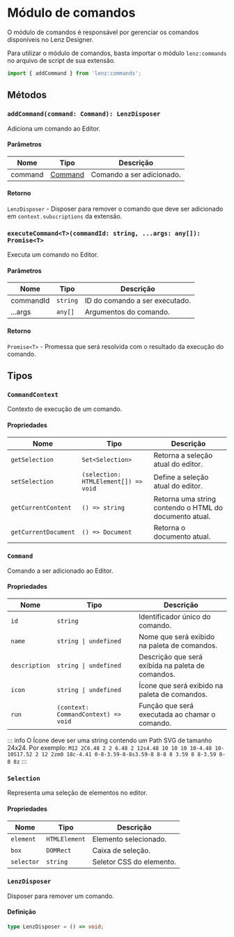 # Módulo de comandos

O módulo de comandos é responsável por gerenciar os comandos disponíveis no Lenz Designer.

Para utilizar o módulo de comandos, basta importar o módulo `lenz:commands` no arquivo de script de sua extensão.

```ts
import { addCommand } from 'lenz:commands';
```

## Métodos

### `addCommand(command: Command): LenzDisposer`

Adiciona um comando ao Editor.

#### Parâmetros

| Nome    | Tipo      | Descrição                 |
| ------- | --------- | ------------------------- |
| command | [Command](#command) | Comando a ser adicionado. |

#### Retorno

`LenzDisposer` - Disposer para remover o comando que deve ser adicionado em `context.subscriptions` da extensão.

### `executeCommand<T>(commandId: string, ...args: any[]): Promise<T>`

Executa um comando no Editor.

#### Parâmetros

| Nome      | Tipo     | Descrição                      |
| --------- | -------- | ------------------------------ |
| commandId | `string` | ID do comando a ser executado. |
| ...args   | `any[]`  | Argumentos do comando.         |

#### Retorno

`Promise<T>` - Promessa que será resolvida com o resultado da execução do comando.

## Tipos

### `CommandContext`

Contexto de execução de um comando.

#### Propriedades

| Nome                 | Tipo                                 | Descrição                                              |
| -------------------- | ------------------------------------ | ------------------------------------------------------ |
| `getSelection`       | `Set<Selection>`                     | Retorna a seleção atual do editor.                     |
| `setSelection`       | `(selection: HTMLElement[]) => void` | Define a seleção atual do editor.                      |
| `getCurrentContent`  | `() => string`                       | Retorna uma string contendo o HTML do documento atual. |
| `getCurrentDocument` | `() => Document`                     | Retorna o documento atual.                             |

### `Command`

Comando a ser adicionado ao Editor.

#### Propriedades

| Nome          | Tipo                                | Descrição                                         |
| ------------- | ----------------------------------- | ------------------------------------------------- |
| `id`          | `string`                            | Identificador único do comando.                   |
| `name`        | `string \| undefined`               | Nome que será exibido na paleta de comandos.      |
| `description` | `string \| undefined`               | Descrição que será exibida na paleta de comandos. |
| `icon`        | `string \| undefined`               | Ícone que será exibido na paleta de comandos.     |
| `run`         | `(context: CommandContext) => void` | Função que será executada ao chamar o comando.    |

::: info
O Ícone deve ser uma string contendo um Path SVG de tamanho 24x24.
Por exemplo: `M12 2C6.48 2 2 6.48 2 12s4.48 10 10 10 10-4.48 10-10S17.52 2 12 2zm0 18c-4.41 0-8-3.59-8-8s3.59-8 8-8 8 3.59 8 8-3.59 8-8 8z`
:::

### `Selection`

Representa uma seleção de elementos no editor.

#### Propriedades

| Nome       | Tipo          | Descrição                |
| ---------- | ------------- | ------------------------ |
| `element`  | `HTMLElement` | Elemento selecionado.    |
| `box`      | `DOMRect`     | Caixa de seleção.        |
| `selector` | `string`      | Seletor CSS do elemento. |

### `LenzDisposer`

Disposer para remover um comando.

#### Definição

```ts
type LenzDisposer = () => void;
```